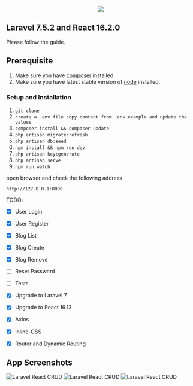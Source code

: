 <p align="center"><img src="https://laravel.com/assets/img/components/logo-laravel.svg"></p>

## Laravel 7.5.2 and React 16.2.0

Please follow the guide.

## Prerequisite

1. Make sure you have [composer](https://getcomposer.org/download/) installed.
2. Make sure you have latest stable version of [node](https://nodejs.org/en/download/) installed.

### Setup and Installation

1. `git clone`
2. `create a .env file copy content from .env.example and update the values`
3. `composer install && composer update`
4. `php artisan migrate:refresh`
5. `php artisan db:seed`
5. `npm install && npm run dev`
6. `php artisan key:generate`
7. `php artisan serve`
8. `npm run watch`

open browser and check the following address

`http://127.0.0.1:8000`

TODO:

- [x] User Login
- [x] User Register
- [x] Blog List
- [x] Blog Create
- [x] Blog Remove
- [ ] Reset Password
- [ ] Tests
- [x] Upgrade to Laravel 7
- [x] Upgrade to React 16.13
- [x] Axios
- [x] Inline-CSS
- [x] Router and Dynamic Routing


## App Screenshots

<img src="public/image1.png" alt="Laravel React CRUD" />
<img src="public/image2.png" alt="Laravel React CRUD" />
<img src="public/image3.png" alt="Laravel React CRUD" />